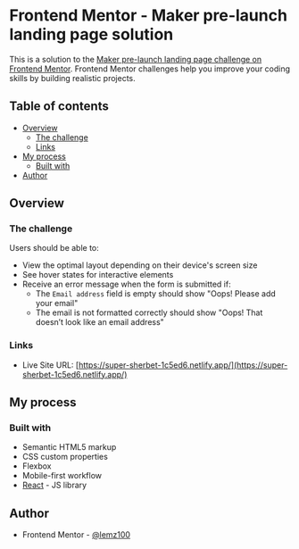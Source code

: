 # Frontend Mentor - Maker pre-launch landing page solution

This is a solution to the [Maker pre-launch landing page challenge on Frontend Mentor](https://www.frontendmentor.io/challenges/maker-prelaunch-landing-page-WVZIJtKLd). Frontend Mentor challenges help you improve your coding skills by building realistic projects. 

## Table of contents

- [Overview](#overview)
  - [The challenge](#the-challenge)
  - [Links](#links)
- [My process](#my-process)
  - [Built with](#built-with)
- [Author](#author)

## Overview

### The challenge

Users should be able to:

- View the optimal layout depending on their device's screen size
- See hover states for interactive elements
- Receive an error message when the form is submitted if:
  - The `Email address` field is empty should show "Oops! Please add your email"
  - The email is not formatted correctly should show "Oops! That doesn’t look like an email address"

### Links

- Live Site URL: [https://super-sherbet-1c5ed6.netlify.app/](https://super-sherbet-1c5ed6.netlify.app/)

## My process

### Built with

- Semantic HTML5 markup
- CSS custom properties
- Flexbox
- Mobile-first workflow
- [React](https://reactjs.org/) - JS library

## Author

- Frontend Mentor - [@lemz100](https://www.frontendmentor.io/profile/lemz100)